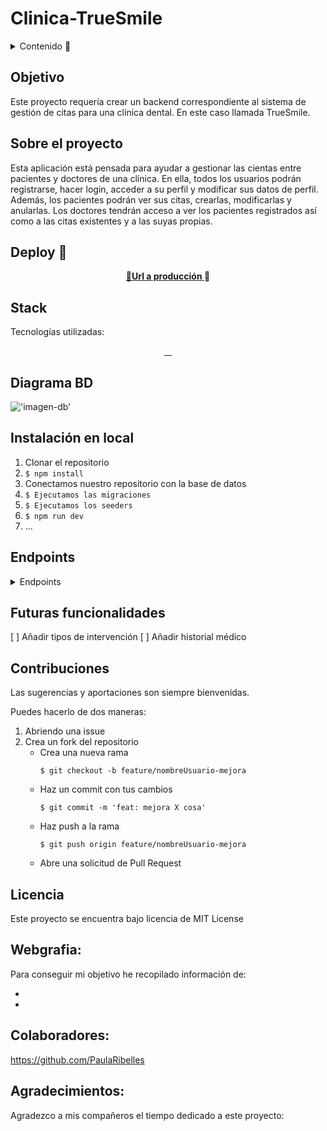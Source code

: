 # Clinica-TrueSmile

<details>
  <summary>Contenido 📝</summary>
  <ol>
    <li><a href="#objetivo">Objetivo</a></li>
    <li><a href="#sobre-el-proyecto">Sobre el proyecto</a></li>
    <li><a href="#deploy">Deploy</a></li>
    <li><a href="#stack">Stack</a></li>
    <li><a href="#diagrama-bd">Diagrama</a></li>
    <li><a href="#instalación-en-local">Instalación</a></li>
    <li><a href="#endpoints">Endpoints</a></li>
    <li><a href="#futuras-funcionalidades">Futuras funcionalidades</a></li>
    <li><a href="#contribuciones">Contribuciones</a></li>
    <li><a href="#licencia">Licencia</a></li>
    <li><a href="#webgrafia">Webgrafia</a></li>
    <li><a href="#desarrollo">Colaboradores</a></li>
    <li><a href="#agradecimientos">Agradecimientos</a></li>
    <li><a href="#contacto">Contacto</a></li>
  </ol>
</details>

## Objetivo
Este proyecto requería crear un backend correspondiente al sistema de gestión de citas para una clínica dental. En este caso llamada TrueSmile.


## Sobre el proyecto
Esta aplicación está pensada para ayudar a gestionar las cientas entre pacientes y doctores de una clínica. 
En ella, todos los usuarios podrán registrarse, hacer login, acceder a su perfil y modificar sus datos de perfil. 
Además, los pacientes podrán ver sus citas, crearlas, modificarlas y anularlas. 
Los doctores tendrán acceso a ver los pacientes registrados así como a las citas existentes y a las suyas propias.

## Deploy 🚀
<div align="center">
    <a href="https://github.com/rgolfe81/Clinica-TrueSmile.git">🚀<strong>Url a producción </strong></a>🚀
</div>

## Stack
Tecnologías utilizadas:
<div align="center">
<a href="https://sequelize.org//">
    <img src= ""/>
</a>
<a href="https://www.expressjs.com/">
    <img src= ""/>
</a>
<a href="https://nodejs.org/es/">
    <img src= ""/>
</a>
<a href="https://developer.mozilla.org/es/docs/Web/JavaScript">
    <img src= ""/>
</a>
 </div>


## Diagrama BD
!['imagen-db'](./images/sampleDb.png)

## Instalación en local
1. Clonar el repositorio
2. ` $ npm install `
3. Conectamos nuestro repositorio con la base de datos 
4. ``` $ Ejecutamos las migraciones ``` 
5. ``` $ Ejecutamos los seeders ``` 
6. ``` $ npm run dev ``` 
7. ...

## Endpoints
<details>
<summary>Endpoints</summary>

- AUTH
    - REGISTER

            POST hlocalhost:3000/auth/register
        body:
        ``` js
            {
                "user": "Vicent",
                "email": "vicent@vicent.com",
                "password": "000000"
            }
        ```

    - LOGIN

            POST localhost:3000/auth/login
        body:
        ``` js
            {
                "user": "Vicent",
                "email": "vicent@vicent.com",
                "password": "000000"
            }
        ```

- USER 

    - VER MI PERFIL  
            GET localhost:3000/user/profile/:id

    - MODIFICAR MI PERFIL  
            PUT localhost:3000/user/users/:id
        body:
        ``` js
            {
            "name": "Vicent",
            "surname": "Pedreguer",
            "city": "València",
            "phone": "66666666",
            "email": "vicent@vicent.com",
            }
        ``` 

- APPOINTMENT

    - CREAR CITAS  
            POST localhost:3000/appointment/create
        body:
        ``` js
            {
            "date": "2023-03-06 12:00:00",
            "doctor_id": 1,
            "patient_id": 3,
            }
        ``` 

    - CREAR CITAS  
            PUT localhost:3000/appointment/update
        body:
        ``` js
            {
            "date": "2023-03-20 14:00:00",
            "doctor_id": 1,
            "patient_id": 3,
            }
        ``` 
    - VER CITAS COMO PACIENTE
            GET localhost:3000/appointment/viewPatient

    - VER CITAS COMO DOCTOR
            GET localhost:3000/appointment/viewDoctor

    - VER TODAS LAS CITAS
            GET localhost:3000/appointment/

- DOCTOR

    - VER PACIENTES REGISTRADOS
            GET localhost:3000/doctor/all-patients

</details>

## Futuras funcionalidades
[ ] Añadir tipos de intervención 
[ ] Añadir historial médico  

## Contribuciones
Las sugerencias y aportaciones son siempre bienvenidas.  

Puedes hacerlo de dos maneras:

1. Abriendo una issue
2. Crea un fork del repositorio
    - Crea una nueva rama  
        ```
        $ git checkout -b feature/nombreUsuario-mejora
        ```
    - Haz un commit con tus cambios 
        ```
        $ git commit -m 'feat: mejora X cosa'
        ```
    - Haz push a la rama 
        ```
        $ git push origin feature/nombreUsuario-mejora
        ```
    - Abre una solicitud de Pull Request

## Licencia
Este proyecto se encuentra bajo licencia de MIT License

## Webgrafia:
Para conseguir mi objetivo he recopilado información de:
- <a href="https://sequelize.org"></a>
- <a href="https://stackoverflow.com"></a>

## Colaboradores:

https://github.com/PaulaRibelles

## Agradecimientos:

Agradezco a mis compañeros el tiempo dedicado a este proyecto:
